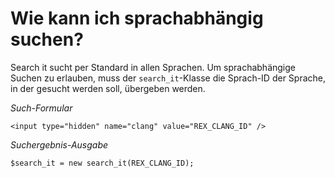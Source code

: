 # Wie kann ich sprachabhängig suchen?

Search it sucht per Standard in allen Sprachen. Um sprachabhängige Suchen zu erlauben, muss der `search_it`-Klasse die Sprach-ID der Sprache, in der gesucht werden soll, übergeben werden.

*Such-Formular*

```
<input type="hidden" name="clang" value="REX_CLANG_ID" /> 
```

*Suchergebnis-Ausgabe*

```
$search_it = new search_it(REX_CLANG_ID);
```